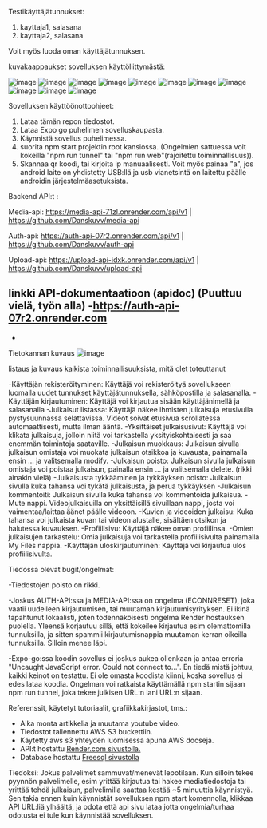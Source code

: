 Testikäyttäjätunnukset:
  1. kayttaja1, salasana
  2. kayttaja2, salasana

Voit myös luoda oman käyttäjätunnuksen.

kuvakaappaukset sovelluksen käyttöliittymästä:

![image](https://github.com/Danskuvv/react-native/assets/111982581/6042e2df-82e9-40cf-9550-28921fd3c4cb)
![image](https://github.com/Danskuvv/react-native/assets/111982581/76e94a8b-36e5-4af6-9512-633d3aaae99c)
![image](https://github.com/Danskuvv/react-native/assets/111982581/6170c1c8-5034-43c5-bebc-13cd96490895)
![image](https://github.com/Danskuvv/react-native/assets/111982581/05f4da41-e3a4-43ad-8210-6e763a88fb84)
![image](https://github.com/Danskuvv/react-native/assets/111982581/011febea-8a58-4743-865d-cbb60a4e62a5)
![image](https://github.com/Danskuvv/react-native/assets/111982581/36393331-167d-464c-b535-ffe4eb03ba63)
![image](https://github.com/Danskuvv/react-native/assets/111982581/bddd9dce-5cbf-4417-90f5-8d76dca92b82)
![image](https://github.com/Danskuvv/react-native/assets/111982581/6a845e6f-1f23-4c40-ac24-18115ed76699)
![image](https://github.com/Danskuvv/react-native/assets/111982581/6f96e9d4-b987-48fb-bdb5-6bc65641781c)
![image](https://github.com/Danskuvv/react-native/assets/111982581/dd383e31-1f55-4c1c-9dd0-35c9b411195f)
![image](https://github.com/Danskuvv/react-native/assets/111982581/64d2e091-c3f9-43db-aefe-637754a30f5f)





Sovelluksen käyttöönottoohjeet:
1. Lataa tämän repon tiedostot.
3. Lataa Expo go puhelimen sovelluskaupasta.
4. Käynnistä sovellus puhelimessa.
5. suorita npm start projektin root kansiossa. (Ongelmien sattuessa voit kokeilla "npm run tunnel" tai "npm run web"(rajoitettu toiminnallisuus)).
6. Skannaa qr koodi, tai kirjoita ip manuaalisesti. Voit myös painaa "a", jos android laite on yhdistetty USB:llä ja usb vianetsintä on laitettu päälle androidin järjestelmäasetuksista.

Backend API:t :

Media-api: https://media-api-71zl.onrender.com/api/v1 | https://github.com/Danskuvv/media-api

Auth-api: https://auth-api-07r2.onrender.com/api/v1 | https://github.com/Danskuvv/auth-api

Upload-api: https://upload-api-idxk.onrender.com/api/v1 | https://github.com/Danskuvv/upload-api


linkki API-dokumentaatioon (apidoc) (Puuttuu vielä, työn alla)
-https://auth-api-07r2.onrender.com
-
-


Tietokannan kuvaus
![image](https://github.com/Danskuvv/react-native/assets/111982581/03177aac-2dd3-413b-8c3a-a5439d29dd0d)

listaus ja kuvaus kaikista toiminnallisuuksista, mitä olet toteuttanut

-Käyttäjän rekisteröityminen: Käyttäjä voi rekisteröityä sovellukseen luomalla uudet tunnukset käyttäjätunnuksella, sähköpostilla ja salasanalla.
-Käyttäjän kirjautuminen: Käyttäjä voi kirjautua sisään käyttäjänimellä ja salasanalla
-Julkaisut listassa: Käyttäjä näkee ihmisten julkaisuja etusivulla pystysuunnassa selattavissa. Videot soivat etusivua scrollatessa automaattisesti, mutta ilman ääntä.
-Yksittäiset julkaisusivut: Käyttäjä voi klikata julkaisuja, jolloin niitä voi tarkastella yksityiskohtaisesti ja saa enemmän toimintoja saataville.
-Julkaisun muokkaus: Julkaisun sivulla julkaisun omistaja voi muokata julkaisun otsikkoa ja kuvausta, painamalla ensin ... ja valitsemalla modify.
-Julkaisun poisto: Julkaisun sivulla julkaisun omistaja voi poistaa julkaisun, painalla ensin ... ja valitsemalla delete. (rikki ainakin vielä)
-Julkaisusta tykkääminen ja tykkäyksen poisto: Julkaisun sivulla kuka tahansa voi tykätä julkaisusta, ja perua tykkäyksen
-Julkaisun kommentoiti: Julkaisun sivulla kuka tahansa voi kommentoida julkaisua.
-Mute nappi. Videojulkaisuilla on yksittäisillä sivuillaan nappi, josta voi vaimentaa/laittaa äänet päälle videoon.
-Kuvien ja videoiden julkaisu: Kuka tahansa voi julkaista kuvan tai videon alustalle, sisältäen otsikon ja halutessa kuvauksen.
-Profiilisivu: Käyttäjä näkee oman profiilinsa.
-Omien julkaisujen tarkastelu: Omia julkaisuja voi tarkastella profiilisivulta painamalla My Files nappia.
-Käyttäjän uloskirjautuminen: Käyttäjä voi kirjautua ulos profiilisivulta.

Tiedossa olevat bugit/ongelmat:

-Tiedostojen poisto on rikki.

-Joskus AUTH-API:ssa ja MEDIA-API:ssa on ongelma (ECONNRESET), joka vaatii uudelleen kirjautumisen, tai muutaman kirjautumisyrityksen. Ei ikinä tapahtunut lokaalisti, joten todennäköisesti ongelma Render hostauksen puolella. Yleensä korjautuu sillä, että kokeilee kirjautua esim olemattomilla tunnuksilla, ja sitten spammii kirjautumisnappia muutaman kerran oikeilla tunnuksilla. Silloin menee läpi.

-Expo-go:ssa koodin sovellus ei joskus aukea ollenkaan ja antaa erroria "Uncaught JavaScript error. Could not connect to...".
En tiedä mistä johtuu, kaikki keinot on testattu. Ei ole omasta koodista kiinni, koska sovellus ei edes lataa koodia. Ongelman voi ratkaista käyttämällä npm startin sijaan npm run tunnel, joka tekee julkisen URL:n lani URL:n sijaan.

Referenssit, käytetyt tutoriaalit, grafiikkakirjastot, tms.:
- Aika monta artikkelia ja muutama youtube video.
- Tiedostot tallennettu AWS S3 buckettiin.
- Käytetty aws s3 yhteyden luomisessa apuna AWS docseja.
- API:t hostattu [Render.com sivustolla.](https://render.com)
- Database hostattu [Freesql sivustolla](https://www.freesqldatabase.com)



Tiedoksi:
Jokus palvelimet sammuvat/menevät lepotilaan. Kun silloin tekee pyynnön palvelimelle, esim yrittää kirjautua tai hakee mediatiedostoja tai yrittää tehdä julkaisun, palvelimilla saattaa kestää ~5 minuuttia käynnistyä. Sen takia ennen kuin käynnistät sovelluksen npm start komennolla, klikkaa API URL:liä ylhäältä, ja odota että api sivu lataa jotta ongelmia/turhaa odotusta ei tule kun käynnistää sovelluksen.
